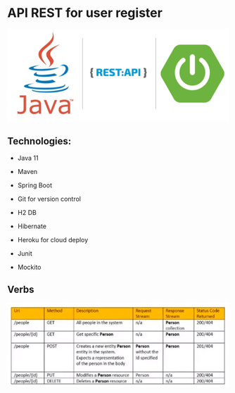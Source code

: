 # API REST for user register
![img.png](images/img.png)
## Technologies:
- Java 11
- Maven
- Spring Boot
- Git for version control
- H2 DB
- Hibernate
- Heroku for cloud deploy

- Junit
- Mockito
## Verbs
![img.png](images/img_2.png)
